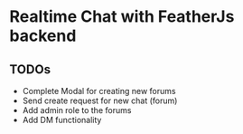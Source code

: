 # Realtime Chat with FeatherJs backend

## TODOs

- Complete Modal for creating new forums
- Send create request for new chat (forum)
- Add admin role to the forums
- Add DM functionality


